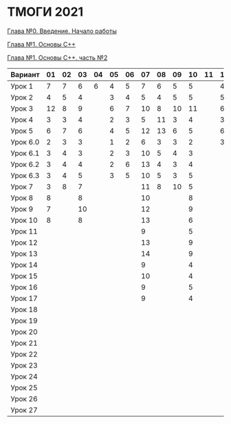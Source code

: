 # ТМОГИ 2021

[Глава №0. Введение. Начало работы](https://drive.google.com/drive/folders/1q9ILkl6kPBrzqY5IDAdt2iB8K4RCu3_s)

[Глава №1. Основы C++](https://drive.google.com/drive/folders/1dMwYSpwDyVjM3WYAmFnPbQyAa7Ku27ae?usp=sharing)

[Глава №1. Основы C++. часть №2](https://drive.google.com/drive/folders/1fXnj1Y5SFlGWLntIE1J1n9CxaEfAoDRt?usp=sharing)

| Вариант  | 01 | 02 | 03 | 04 | 05 | 06 | 07 | 08 | 09 | 10 | 11 | 12 | 13 | 14 | 15 | 16 | 17 | 18 | 19 | 20 |
| -------  | -- | -- | -- | -- | -- | -- | -- | -- | -- | -- | -- | -- | -- | -- | -- | -- | -- | -- | -- | -- |
| Урок 1   |  7 |  7 |  6 |  6 | 4  |  5 | 7  | 6  |  5 | 5  |    |  4 |    | 4  |  5 |  4 |  6 |  5 |  4 |    |
| Урок 2   |  4 |  5 |  4 |    | 3  |  4 | 5  | 4  |  5 | 5  |    |  5 |    | 2  |  4 |  2 |  4 |  3 |  5 |    |
| Урок 3   | 12 |  8 |  9 |    | 6  |  7 | 10 | 8  | 10 | 11 |    |  6 |    | 6  | 11 |  6 |  8 | 10 |  9 |    |
| Урок 4   |  3 |  3 |  4 |    | 2  |  3 | 5  | 11 |  3 | 4  |    |  3 |    | 2  |  2 |  2 |  4 |  8 |  5 |    |
| Урок 5   |  6 |  7 |  6 |    | 4  |  5 | 12 | 13 |  6 | 5  |    |  6 |    | 5  |  6 |  5 |  8 | 14 |  6 |    |
| Урок 6.0 |  2 |  3 |  3 |    | 1  |  2 | 6  | 3  |  3 | 2  |    |  3 |    | 1  |  2 |  1 |  2 |  2 |  2 |    |
| Урок 6.1 |  3 |  4 |  3 |    | 2  |  3 | 10 | 5  |  4 | 3  |    |    |    | 1  |  3 |  2 |  4 |  5 |  3 |    |
| Урок 6.2 |  3 |  4 |  4 |    | 2  |  6 | 13 | 4  |  3 | 4  |    |    |    | 3  |  3 |  3 |  3 |  4 |  4 |    |
| Урок 6.3 |  3 |  4 |  5 |    | 3  |  5 | 10 | 5  |  3 | 5  |    |    |    | 2  |  2 |  3 |  4 |  5 |  5 |    |
| Урок 7   |  3 |  8 |  7 |    |    |    | 11 | 8  | 10 | 5  |    |    |    | 3  |  9 |  3 |    |  4 |  7 |    |
| Урок 8   |  8 |    |  8 |    |    |    | 10 |    |    | 8  |    |    |    | 10 |  6 |    |    | 10 |    |    |
| Урок 9   |  7 |    | 10 |    |    |    | 12 |    |    | 9  |    |    |    | 11 |  8 |    |    |  8 |    |    |
| Урок 10  |  8 |    |  8 |    |    |    | 13 |    |    | 6  |    |    |    | 10 |  6 |    |    |  6 |    |    |
| Урок 11  |    |    |    |    |    |    |  9 |    |    | 5  |    |    |    | 7  |  4 |    |    |  3 |    |    |
| Урок 12  |    |    |    |    |    |    | 13 |    |    | 9  |    |    |    | 14 | 10 |    |    |  8 |    |    |
| Урок 13  |    |    |    |    |    |    | 14 |    |    | 9  |    |    |    | 9  |  7 |    |    | 10 |    |    |
| Урок 14  |    |    |    |    |    |    | 9  |    |    | 4  |    |    |    | 5  |  3 |    |    |  3 |    |    |
| Урок 15  |    |    |    |    |    |    | 10 |    |    | 4  |    |    |    | 6  |  4 |    |    |  4 |    |    |
| Урок 16  |    |    |    |    |    |    | 9  |    |    | 5  |    |    |    | 7  |  5 |    |    |  5 |    |    |
| Урок 17  |    |    |    |    |    |    | 9  |    |    | 4  |    |    |    | 4  |  3 |    |    |  5 |    |    |
| Урок 18  |    |    |    |    |    |    |    |    |    |    |    |    |    |    |    |    |    |    |    |    |
| Урок 19  |    |    |    |    |    |    |    |    |    |    |    |    |    |    |    |    |    |    |    |    |
| Урок 20  |    |    |    |    |    |    |    |    |    |    |    |    |    |    |    |    |    |    |    |    |
| Урок 21  |    |    |    |    |    |    |    |    |    |    |    |    |    |    |    |    |    |    |    |    |
| Урок 22  |    |    |    |    |    |    |    |    |    |    |    |    |    |    |    |    |    |    |    |    |
| Урок 23  |    |    |    |    |    |    |    |    |    |    |    |    |    |    |    |    |    |    |    |    |
| Урок 24  |    |    |    |    |    |    |    |    |    |    |    |    |    |    |    |    |    |    |    |    |
| Урок 25  |    |    |    |    |    |    |    |    |    |    |    |    |    |    |    |    |    |    |    |    |
| Урок 26  |    |    |    |    |    |    |    |    |    |    |    |    |    |    |    |    |    |    |    |    |
| Урок 27  |    |    |    |    |    |    |    |    |    |    |    |    |    |    |    |    |    |    |    |    |
